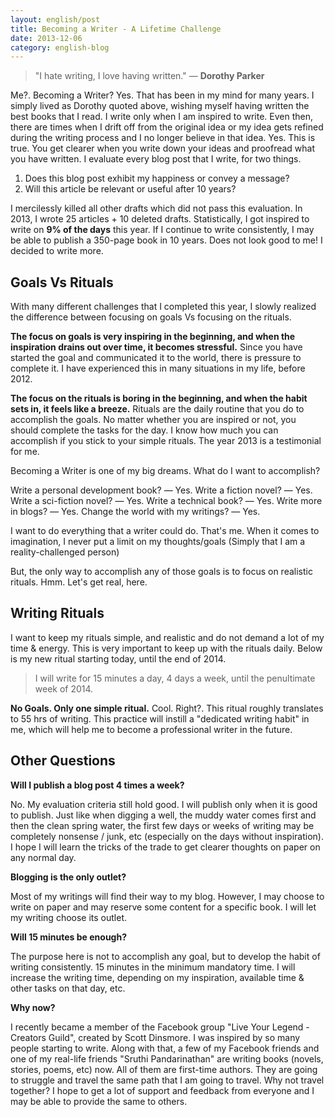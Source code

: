 ```yaml
---
layout: english/post
title: Becoming a Writer - A Lifetime Challenge
date: 2013-12-06
category: english-blog
---
```


> "I hate writing, I love having written." ― **Dorothy Parker**

Me?. Becoming a Writer? Yes. That has been in my mind for many years. I simply lived as Dorothy quoted above, wishing myself having written the best books that I read. I write only when I am inspired to write. Even then, there are times when I drift off from the original idea or my idea gets refined during the writing process and I no longer believe in that idea. Yes. This is true. You get clearer when you write down your ideas and proofread what you have written. I evaluate every blog post that I write, for two things.

1. Does this blog post exhibit my happiness or convey a message?
2. Will this article be relevant or useful after 10 years?

I mercilessly killed all other drafts which did not pass this evaluation. In 2013, I wrote 25 articles + 10 deleted drafts. Statistically, I got inspired to write on **9% of the days** this year. If I continue to write consistently, I may be able to publish a 350-page book in 10 years. Does not look good to me! I decided to write more.

## Goals Vs Rituals

With many different challenges that I completed this year, I slowly realized the difference between focusing on goals Vs focusing on the rituals.

**The focus on goals is very inspiring in the beginning, and when the inspiration drains out over time, it becomes stressful.** Since you have started the goal and communicated it to the world, there is pressure to complete it. I have experienced this in many situations in my life, before 2012.

**The focus on the rituals is boring in the beginning, and when the habit sets in, it feels like a breeze.** Rituals are the daily routine that you do to accomplish the goals. No matter whether you are inspired or not, you should complete the tasks for the day. I know how much you can accomplish if you stick to your simple rituals. The year 2013 is a testimonial for me.

Becoming a Writer is one of my big dreams. What do I want to accomplish?

Write a personal development book? ― Yes.
Write a fiction novel? ― Yes.
Write a sci-fiction novel? ― Yes.
Write a technical book? ― Yes.
Write more in blogs? ― Yes.
Change the world with my writings? ― Yes.

I want to do everything that a writer could do. That's me. When it comes to imagination, I never put a limit on my thoughts/goals (Simply that I am a reality-challenged person)

But, the only way to accomplish any of those goals is to focus on realistic rituals. Hmm. Let's get real, here.

## Writing Rituals

I want to keep my rituals simple, and realistic and do not demand a lot of my time & energy. This is very important to keep up with the rituals daily. Below is my new ritual starting today, until the end of 2014.

> I will write for 15 minutes a day, 4 days a week, until the penultimate week of 2014.

**No Goals. Only one simple ritual.** Cool. Right?. This ritual roughly translates to 55 hrs of writing. This practice will instill a "dedicated writing habit" in me, which will help me to become a professional writer in the future.

## Other Questions

**Will I publish a blog post 4 times a week?**

No. My evaluation criteria still hold good. I will publish only when it is good to publish. Just like when digging a well, the muddy water comes first and then the clean spring water, the first few days or weeks of writing may be completely nonsense / junk, etc (especially on the days without inspiration). I hope I will learn the tricks of the trade to get clearer thoughts on paper on any normal day.

**Blogging is the only outlet?**

Most of my writings will find their way to my blog. However, I may choose to write on paper and may reserve some content for a specific book. I will let my writing choose its outlet.

**Will 15 minutes be enough?**

The purpose here is not to accomplish any goal, but to develop the habit of writing consistently. 15 minutes in the minimum mandatory time. I will increase the writing time, depending on my inspiration, available time & other tasks on that day, etc.

**Why now?**

I recently became a member of the Facebook group "Live Your Legend - Creators Guild", created by Scott Dinsmore. I was inspired by so many people starting to write. Along with that, a few of my Facebook friends and one of my real-life friends "Sruthi Pandarinathan" are writing books (novels, stories, poems, etc) now. All of them are first-time authors. They are going to struggle and travel the same path that I am going to travel. Why not travel together? I hope to get a lot of support and feedback from everyone and I may be able to provide the same to others.
